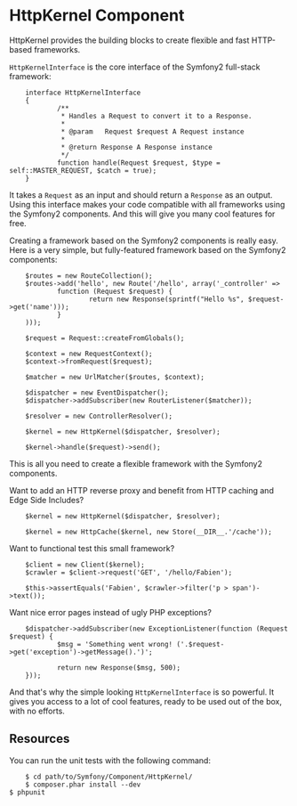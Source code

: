 HttpKernel Component
====================

HttpKernel provides the building blocks to create flexible and fast HTTP-based
frameworks.

``HttpKernelInterface`` is the core interface of the Symfony2 full-stack
framework:

		interface HttpKernelInterface
		{
				/**
				 * Handles a Request to convert it to a Response.
				 *
				 * @param	Request $request A Request instance
				 *
				 * @return Response A Response instance
				 */
				function handle(Request $request, $type = self::MASTER_REQUEST, $catch = true);
		}

It takes a ``Request`` as an input and should return a ``Response`` as an
output. Using this interface makes your code compatible with all frameworks
using the Symfony2 components. And this will give you many cool features for
free.

Creating a framework based on the Symfony2 components is really easy. Here is
a very simple, but fully-featured framework based on the Symfony2 components:

		$routes = new RouteCollection();
		$routes->add('hello', new Route('/hello', array('_controller' =>
				function (Request $request) {
						return new Response(sprintf("Hello %s", $request->get('name')));
				}
		)));

		$request = Request::createFromGlobals();

		$context = new RequestContext();
		$context->fromRequest($request);

		$matcher = new UrlMatcher($routes, $context);

		$dispatcher = new EventDispatcher();
		$dispatcher->addSubscriber(new RouterListener($matcher));

		$resolver = new ControllerResolver();

		$kernel = new HttpKernel($dispatcher, $resolver);

		$kernel->handle($request)->send();

This is all you need to create a flexible framework with the Symfony2
components.

Want to add an HTTP reverse proxy and benefit from HTTP caching and Edge Side
Includes?

		$kernel = new HttpKernel($dispatcher, $resolver);

		$kernel = new HttpCache($kernel, new Store(__DIR__.'/cache'));

Want to functional test this small framework?

		$client = new Client($kernel);
		$crawler = $client->request('GET', '/hello/Fabien');

		$this->assertEquals('Fabien', $crawler->filter('p > span')->text());

Want nice error pages instead of ugly PHP exceptions?

		$dispatcher->addSubscriber(new ExceptionListener(function (Request $request) {
				$msg = 'Something went wrong! ('.$request->get('exception')->getMessage().')';

				return new Response($msg, 500);
		}));

And that's why the simple looking ``HttpKernelInterface`` is so powerful. It
gives you access to a lot of cool features, ready to be used out of the box,
with no efforts.

Resources
---------

You can run the unit tests with the following command:

		$ cd path/to/Symfony/Component/HttpKernel/
		$ composer.phar install --dev
	$ phpunit
